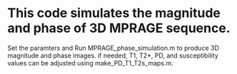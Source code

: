 # This code simulates the magnitude and phase of 3D MPRAGE sequence.
Set the paramters and Run MPRAGE_phase_simulation.m to produce 3D magnitude and phase images. 
if needed, T1, T2*, PD, and susceptibility values can be adjusted using make_PD_T1_T2s_maps.m.
